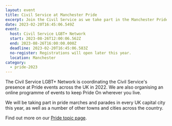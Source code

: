 ```yaml
---
layout: event
title: Civil Service at Manchester Pride
excerpt: Join the Civil Service as we take part in the Manchester Pride parade.
date: 2023-02-20T16:45:06.549Z
event:
  host: Civil Service LGBT+ Network
  start: 2023-08-26T12:00:06.562Z
  end: 2023-08-26T16:00:00.000Z
  deadline: 2023-02-20T16:45:06.583Z
  no-register: Registrations will open later this year.
  location: Manchester
category:
  - pride-2023
---
```

The Civil Service LGBT+ Network is coordinating the Civil Service's presence at Pride events across the UK in 2022. We are also organising an online programme of events to keep Pride On wherever you live.

We will be taking part in pride marches and parades in every UK capital city this year, as well as a number of other towns and cities across the country.

Find out more on our [Pride topic page](/pride-2023).